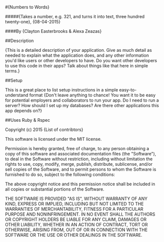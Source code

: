 #{Numbers to Words}

#####{Takes a number, e.g. 321, and turns it into text, three hundred twenty-one}, {08-04-2015}

####By {Clayton Easterbrooks & Alexa Zeazas}

##Description

{This is a detailed description of your application. Give as much detail as needed to explain what the application does, and any other information you'd like users or other developers to have. Do you want other developers to use this code in their apps? Talk about things like that here in simple terms.}

##Setup

This is a great place
to list setup instructions
in a simple
easy-to-understand
format
{Don't leave anything to chance! You want it to be easy for potential employers and collaborators to run your app. Do I need to run a server? How should I set up my databases? Are there other applications this app depends on?}

##Uses Ruby & Rspec



Copyright (c) 2015 {List of contribtors}

This software is licensed under the MIT license.

Permission is hereby granted, free of charge, to any person obtaining a copy of this software and associated documentation files (the "Software"), to deal in the Software without restriction, including without limitation the rights to use, copy, modify, merge, publish, distribute, sublicense, and/or sell copies of the Software, and to permit persons to whom the Software is furnished to do so, subject to the following conditions:

The above copyright notice and this permission notice shall be included in all copies or substantial portions of the Software.

THE SOFTWARE IS PROVIDED "AS IS", WITHOUT WARRANTY OF ANY KIND, EXPRESS OR IMPLIED, INCLUDING BUT NOT LIMITED TO THE WARRANTIES OF MERCHANTABILITY, FITNESS FOR A PARTICULAR PURPOSE AND NONINFRINGEMENT. IN NO EVENT SHALL THE AUTHORS OR COPYRIGHT HOLDERS BE LIABLE FOR ANY CLAIM, DAMAGES OR OTHER LIABILITY, WHETHER IN AN ACTION OF CONTRACT, TORT OR OTHERWISE, ARISING FROM, OUT OF OR IN CONNECTION WITH THE SOFTWARE OR THE USE OR OTHER DEALINGS IN THE SOFTWARE.
